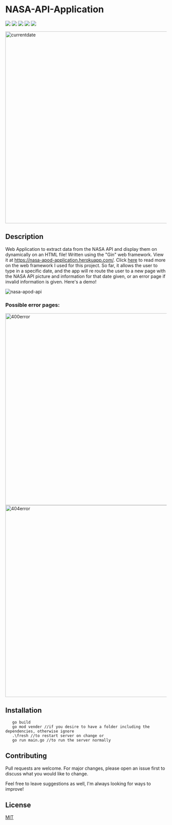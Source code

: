    # NASA-API-Application
  ![](https://img.shields.io/badge/made%20by-DarienMiller-blue)
  ![](https://img.shields.io/badge/Golang-46%25-blue)
  ![](https://img.shields.io/badge/Golang-1.14-yellow)
  ![](https://img.shields.io/badge/HTML%2B%20CSS-48%25-red)
  ![](https://img.shields.io/badge/test-passing-green)

  <img width="600" alt="currentdate" src="https://user-images.githubusercontent.com/32966645/97977040-91e77900-1d99-11eb-8b6d-3b26804de828.PNG">
  
  ## Description

Web Application to extract data from the NASA API and display them on dynamically on an HTML file! Written using the "Gin" web framework. View it at https://nasa-apod-application.herokuapp.com/. Click [here](https://github.com/gin-gonic/gin) to read more on the web framework I used for this project. So far, it allows the user to type in a specific date, and the app will re route the user to a new page with the NASA API picture and information for that date given, or an error page if invalid information is given. Here's a demo!

![nasa-apod-api](https://user-images.githubusercontent.com/32966645/97978044-0969d800-1d9b-11eb-9afb-2ccdba179385.gif)

   ### Possible error pages:
   
   <img width="600" alt="400error" src="https://user-images.githubusercontent.com/32966645/97978590-c3614400-1d9b-11eb-9922-0fdd8009ab76.PNG">
   
   <img width="600" alt="404error" src="https://user-images.githubusercontent.com/32966645/97978596-c65c3480-1d9b-11eb-89da-968e636a1bd0.PNG">


   ## Installation

```
   go build 
   go mod vender //if you desire to have a folder including the dependencies, otherwise ignore
   .\fresh //to restart server on change or
   go run main.go //to run the server normally
```

  ## Contributing
Pull requests are welcome. For major changes, please open an issue first to discuss what you would like to change.

Feel free to leave suggestions as well, I'm always looking for ways to improve!

  ## License
[MIT](https://choosealicense.com/licenses/mit/)
